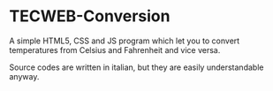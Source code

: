 # TECWEB-Conversion
A simple HTML5, CSS and JS program which let you to convert temperatures from Celsius and Fahrenheit and vice versa.

Source codes are written in italian, but they are easily understandable anyway.
